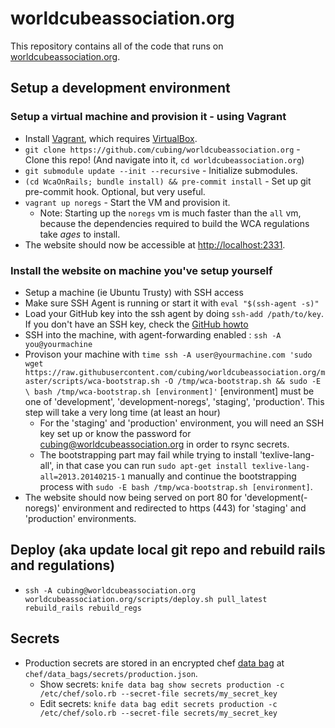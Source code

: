 worldcubeassociation.org
========================

This repository contains all of the code that runs on [worldcubeassociation.org](https://www.worldcubeassociation.org/).

## Setup a development environment
### Setup a virtual machine and provision it - using Vagrant
- Install [Vagrant](https://www.vagrantup.com/), which requires [VirtualBox](https://www.virtualbox.org/).
- `git clone https://github.com/cubing/worldcubeassociation.org` - Clone this repo! (And navigate into it, `cd worldcubeassociation.org`)
- `git submodule update --init --recursive` - Initialize submodules.
- `(cd WcaOnRails; bundle install) && pre-commit install` - Set up git pre-commit hook. Optional, but very useful.
- `vagrant up noregs` - Start the VM and provision it.
  - Note: Starting up the `noregs` vm is much faster than the `all` vm, because the dependencies required to build the WCA regulations take *ages* to install.
- The website should now be accessible at [http://localhost:2331](http://localhost:2331).
### Install the website on machine you've setup yourself
- Setup a machine (ie Ubuntu Trusty) with SSH access
- Make sure SSH Agent is running or start it with `eval "$(ssh-agent -s)"`
- Load your GitHub key into the ssh agent by doing `ssh-add /path/to/key`. If you don't have an SSH key, check the [GitHub howto](https://help.github.com/articles/generating-ssh-keys/)
- SSH into the machine, with agent-forwarding enabled : `ssh -A you@yourmachine`
- Provison your machine with `time ssh -A user@yourmachine.com 'sudo wget https://raw.githubusercontent.com/cubing/worldcubeassociation.org/master/scripts/wca-bootstrap.sh -O /tmp/wca-bootstrap.sh && sudo -E \
bash /tmp/wca-bootstrap.sh [environment]'` [environment] must be one of 'development', 'development-noregs', 'staging', 'production'. This step will take a very long time (at least an hour)
  - For the 'staging' and 'production' environment, you will need an SSH key set up or know the password for cubing@worldcubeassociation.org in order to rsync secrets.
  - The bootstrapping part may fail while trying to install 'texlive-lang-all', in that case you can run `sudo apt-get install texlive-lang-all=2013.20140215-1` manually and continue the bootstrapping process with `sudo -E bash /tmp/wca-bootstrap.sh [environment]`.
- The website should now being served on port 80 for 'development(-noregs)' environment and redirected to https (443) for 'staging' and 'production' environments.

## Deploy (aka update local git repo and rebuild rails and regulations)
- `ssh -A cubing@worldcubeassociation.org worldcubeassociation.org/scripts/deploy.sh pull_latest rebuild_rails rebuild_regs`

## Secrets
- Production secrets are stored in an encrypted chef [data bag](https://docs.chef.io/data_bags.html) at `chef/data_bags/secrets/production.json`.
  - Show secrets: `knife data bag show secrets production -c /etc/chef/solo.rb --secret-file secrets/my_secret_key`
  - Edit secrets: `knife data bag edit secrets production -c /etc/chef/solo.rb --secret-file secrets/my_secret_key`
